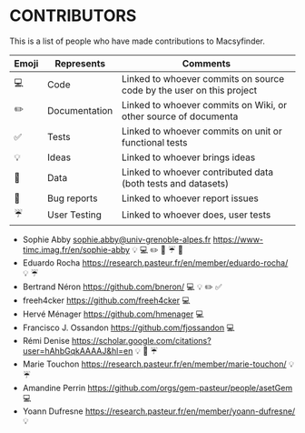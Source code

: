 CONTRIBUTORS
============

This is a list of people who have made contributions to Macsyfinder.


| Emoji             | Represents    | Comments                                                             |
|-------------------|---------------|----------------------------------------------------------------------|
|:computer:         | Code          | Linked to whoever commits on source code by the user on this project |
|:pencil2:          | Documentation | Linked to whoever commits on Wiki, or other source of documenta      |
|:white_check_mark: | Tests         | Linked to whoever commits on unit or functional tests                |
|:bulb:             | Ideas         | Linked to whoever brings ideas                                       |
|:file_folder:      | Data          | Linked to whoever contributed data  (both tests and datasets)        |
|:bug:              | Bug reports   | Linked to whoever report issues                                      |
|:umbrella:         | User Testing  | Linked to whoever does, user tests                                   |


* Sophie Abby <sophie.abby@univ-grenoble-alpes.fr> <https://www-timc.imag.fr/en/sophie-abby> :bulb: :computer: :pencil2: :file_folder: :umbrella: :bug:
* Eduardo Rocha <https://research.pasteur.fr/en/member/eduardo-rocha/> :bulb: :umbrella:
* Bertrand Néron <https://github.com/bneron/> :computer: :bulb: :pencil2: :white_check_mark: 
* freeh4cker <https://github.com/freeh4cker> :computer:
* Hervé Ménager <https://github.com/hmenager> :computer:
* Francisco J. Ossandon <https://github.com/fjossandon> :computer:
* Rémi Denise <https://scholar.google.com/citations?user=hAhbGqkAAAAJ&hl=en> :bulb: :file_folder: :umbrella:
* Marie Touchon <https://research.pasteur.fr/en/member/marie-touchon/> :bulb: :umbrella:
* Amandine Perrin <https://github.com/orgs/gem-pasteur/people/asetGem> :computer:
* Yoann Dufresne <https://research.pasteur.fr/en/member/yoann-dufresne/> :bulb:
